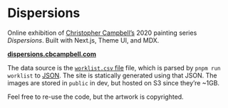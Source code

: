 # Dispersions

Online exhibition of [Christopher Campbell’s](https://cbcampbell.com) 2020
painting series *Dispersions*. Built with Next.js, Theme UI, and MDX.

[**dispersions.cbcampbell.com**](https://dispersions.cbcampbell.com)

The data source is the [`worklist.csv` file](./lib/worklist/worklist.csv) file, which is parsed by `pnpm run worklist` to [JSON](./lib/worklist/worklist.json). The site is statically generated using that JSON. The images are stored in `public` in dev, but hosted on S3 since they’re ~1GB.

Feel free to re-use the code, but the artwork is copyrighted.
